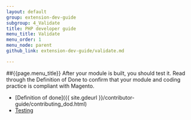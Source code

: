 ```yaml
---
layout: default
group: extension-dev-guide
subgroup: 4_Validate
title: PHP developer guide
menu_title: Validate
menu_order: 1
menu_node: parent
github_link: extension-dev-guide/validate.md

---
```


##{{page.menu_title}}
After your module is built, you should test it. Read through the Definition of Done to confirm that your module and coding practice is compliant with Magento.

* [Definition of done]({{ site.gdeurl }}/contributor-guide/contributing_dod.html)
* [Testing](test-module.html)
